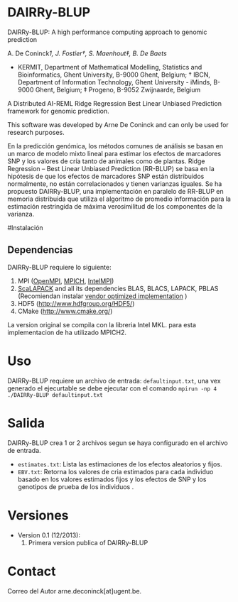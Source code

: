 DAIRRy-BLUP
============

DAIRRy-BLUP: A high performance computing approach to genomic prediction

A. De Coninck*1, J. Fostier†, S. Maenhout‡, B. De Baets*
* KERMIT, Department of Mathematical Modelling, Statistics and Bioinformatics, Ghent University, B-9000
Ghent, Belgium; † IBCN, Department of Information Technology, Ghent University - iMinds, B-9000 Ghent,
Belgium; ‡ Progeno, B-9052 Zwijnaarde, Belgium

A Distributed AI-REML Ridge Regression Best Linear Unbiased Prediction framework for genomic prediction.

This software was developed by Arne De Coninck and can only be used for research purposes.

En la predicción genómica, los métodos comunes de análisis se basan en un marco de modelo mixto lineal para estimar los efectos de marcadores SNP y los valores de cría tanto de animales como de plantas. Ridge Regression – Best Linear Unbiased Prediction (RR-BLUP) se basa en la hipótesis de que los efectos de marcadores SNP están distribuidos normalmente, no están correlacionados y tienen varianzas iguales. Se ha propuesto DAIRRy-BLUP, una implementación en paralelo de RR-BLUP en  memoria distribuida que utiliza el algoritmo de promedio información para la estimación restringida de máxima verosimilitud de los componentes de la varianza.

#Instalación

## Dependencias

DAIRRy-BLUP requiere lo siguiente:

1. MPI ([OpenMPI](http://www.open-mpi.org/), [MPICH](http://www.mpich.org/), [IntelMPI](http://software.intel.com/en-us/intel-mpi-library))
2. [ScaLAPACK](http://www.netlib.org/scalapack/) and all its dependencies BLAS, BLACS, LAPACK, PBLAS (Recomiendan instalar [vendor optimized implementation](http://www.netlib.org/scalapack/faq.html#1.3) )
3. HDF5 (http://www.hdfgroup.org/HDF5/)
4. CMake (http://www.cmake.org/)

La version original se compila con la libreria Intel MKL. para esta implementacion de ha utilizado MPICH2. 

# Uso

DAIRRy-BLUP requiere un archivo de entrada: `defaultinput.txt`, 
una vex generado el ejecurtable se debe ejecutar con el comando
`mpirun -np 4 ./DAIRRy-BLUP defaultinput.txt`

# Salida

DAIRRy-BLUP crea 1 or 2 archivos segun se haya configurado en el archivo de entrada.
* `estimates.txt`: Lista las estimaciones de los efectos aleatorios y fijos.  
* `EBV.txt`: Retorna los valores de cria estimados para cada individuo basado en los valores estimados fijos y los efectos de SNP y los genotipos de prueba de los individuos .

# Versiones

* Version 0.1 (12/2013):
  1. Primera version publica of DAIRRy-BLUP

# Contact

 Correo del Autor arne.deconinck[at]ugent.be. 
